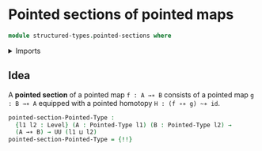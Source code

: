 # Pointed sections of pointed maps

```agda
module structured-types.pointed-sections where
```

<details><summary>Imports</summary>

```agda
open import foundation.dependent-pair-types
open import foundation.universe-levels

open import structured-types.pointed-homotopies
open import structured-types.pointed-maps
open import structured-types.pointed-types
```

</details>

## Idea

A **pointed section** of a pointed map `f : A →∗ B` consists of a pointed map
`g : B →∗ A` equipped with a pointed homotopy `H : (f ∘∗ g) ~∗ id`.

```agda
pointed-section-Pointed-Type :
  {l1 l2 : Level} (A : Pointed-Type l1) (B : Pointed-Type l2) →
  (A →∗ B) → UU (l1 ⊔ l2)
pointed-section-Pointed-Type = {!!}
```
